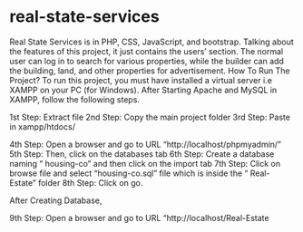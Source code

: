 # real-state-services
Real State Services is in PHP, CSS, JavaScript, and bootstrap. Talking about the features of this project, it just contains the users’ section. The normal user can log in to search for various properties, while the builder can add the building, land, and other properties for advertisement. 
How To Run The Project?
To run this project, you must have installed a virtual server i.e XAMPP on your PC (for Windows). 
After Starting Apache and MySQL in XAMPP, follow the following steps.

1st Step: Extract file
2nd Step: Copy the main project folder
3rd Step: Paste in xampp/htdocs/

4th Step: Open a browser and go to URL “http://localhost/phpmyadmin/”
5th Step: Then, click on the databases tab
6th Step: Create a database naming “ housing-co” and then click on the import tab
7th Step: Click on browse file and select “housing-co.sql” file which is inside the “ Real-Estate” folder
8th Step: Click on go.

After Creating Database,

9th Step: Open a browser and go to URL “http://localhost/Real-Estate
